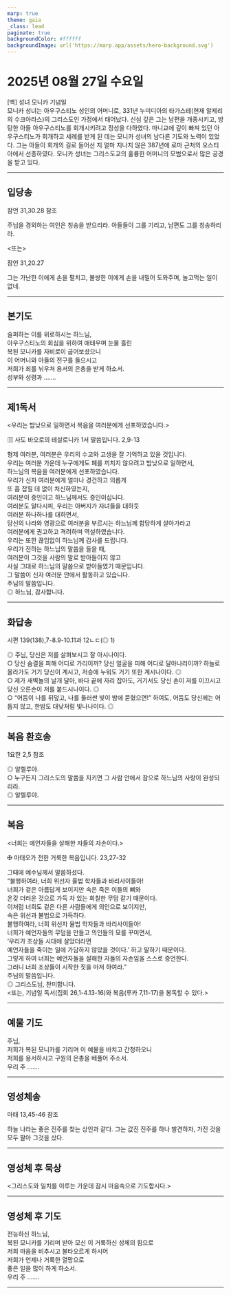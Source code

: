 ```yaml
---
marp: true
theme: gaia
_class: lead
paginate: true
backgroundColor: #ffffff
backgroundImage: url('https://marp.app/assets/hero-background.svg')
---
```


# 2025년 08월 27일 수요일

[백] 성녀 모니카 기념일  
모니카 성녀는 아우구스티노 성인의 어머니로, 331년 누미디아의 타가스테(현재 알제리의 수크아라스)의 그리스도인 가정에서 태어났다. 신심 깊은 그는 남편을 개종시키고, 방탕한 아들 아우구스티노를 회개시키려고 정성을 다하였다. 마니교에 깊이 빠져 있던 아우구스티노가 회개하고 세례를 받게 된 데는 모니카 성녀의 남다른 기도와 노력이 있었다. 그는 아들이 회개의 길로 들어선 지 얼마 지나지 않은 387년에 로마 근처의 오스티아에서 선종하였다. 모니카 성녀는 그리스도교의 훌륭한 어머니의 모범으로서 많은 공경을 받고 있다.




---

## 입당송

잠언 31,30.28 참조

주님을 경외하는 여인은 칭송을 받으리라. 아들들이 그를 기리고, 남편도 그를 칭송하리라.  
  
<또는>  
  
잠언 31,20.27  
  
그는 가난한 이에게 손을 펼치고, 불쌍한 이에게 손을 내밀어 도와주며, 놀고먹는 일이 없네.  


---

## 본기도

슬퍼하는 이를 위로하시는 하느님,  
아우구스티노의 회심을 위하여 애태우며 눈물 흘린  
복된 모니카를 자비로이 굽어보셨으니  
이 어머니와 아들의 전구를 들으시고  
저희가 죄를 뉘우쳐 용서의 은총을 받게 하소서.  
성부와 성령과 …….  
  


---

## 제1독서

<우리는 밤낮으로 일하면서 복음을 여러분에게 선포하였습니다.>

▥ 사도 바오로의 테살로니카 1서 말씀입니다. 2,9-13

형제 여러분, 여러분은 우리의 수고와 고생을 잘 기억하고 있을 것입니다.  
우리는 여러분 가운데 누구에게도 폐를 끼치지 않으려고 밤낮으로 일하면서,  
하느님의 복음을 여러분에게 선포하였습니다.  
우리가 신자 여러분에게 얼마나 경건하고 의롭게  
또 흠 잡힐 데 없이 처신하였는지,  
여러분이 증인이고 하느님께서도 증인이십니다.  
여러분도 알다시피, 우리는 아버지가 자녀들을 대하듯  
여러분 하나하나를 대하면서,  
당신의 나라와 영광으로 여러분을 부르시는 하느님께 합당하게 살아가라고  
여러분에게 권고하고 격려하며 역설하였습니다.  
우리는 또한 끊임없이 하느님께 감사를 드립니다.  
우리가 전하는 하느님의 말씀을 들을 때,  
여러분이 그것을 사람의 말로 받아들이지 않고  
사실 그대로 하느님의 말씀으로 받아들였기 때문입니다.  
그 말씀이 신자 여러분 안에서 활동하고 있습니다.  
주님의 말씀입니다.  
◎ 하느님, 감사합니다.  
  


---

## 화답송

시편 139(138),7-8.9-10.11과 12ㄴㄷ(◎ 1)

◎ 주님, 당신은 저를 살펴보시고 잘 아시나이다.  
○ 당신 숨결을 피해 어디로 가리이까? 당신 얼굴을 피해 어디로 달아나리이까? 하늘로 올라가도 거기 당신이 계시고, 저승에 누워도 거기 또한 계시나이다. ◎  
○ 제가 새벽놀의 날개 달아, 바다 끝에 자리 잡아도, 거기서도 당신 손이 저를 이끄시고 당신 오른손이 저를 붙드시나이다. ◎  
○ “어둠이 나를 뒤덮고, 나를 둘러싼 빛이 밤에 묻혔으면!” 하여도, 어둠도 당신께는 어둡지 않고, 한밤도 대낮처럼 빛나나이다. ◎  
  


---

## 복음 환호송

1요한 2,5 참조

◎ 알렐루야.  
○ 누구든지 그리스도의 말씀을 지키면 그 사람 안에서 참으로 하느님의 사랑이 완성되리라.  
◎ 알렐루야.  
  


---

## 복음

<너희는 예언자들을 살해한 자들의 자손이다.>

✠ 마태오가 전한 거룩한 복음입니다. 23,27-32

그때에 예수님께서 말씀하셨다.  
“불행하여라, 너희 위선자 율법 학자들과 바리사이들아!  
너희가 겉은 아름답게 보이지만 속은 죽은 이들의 뼈와  
온갖 더러운 것으로 가득 차 있는 회칠한 무덤 같기 때문이다.  
이처럼 너희도 겉은 다른 사람들에게 의인으로 보이지만,  
속은 위선과 불법으로 가득하다.  
불행하여라, 너희 위선자 율법 학자들과 바리사이들아!  
너희가 예언자들의 무덤을 만들고 의인들의 묘를 꾸미면서,  
‘우리가 조상들 시대에 살았더라면  
예언자들을 죽이는 일에 가담하지 않았을 것이다.’ 하고 말하기 때문이다.  
그렇게 하여 너희는 예언자들을 살해한 자들의 자손임을 스스로 증언한다.  
그러니 너희 조상들이 시작한 짓을 마저 하여라.”  
주님의 말씀입니다.  
◎ 그리스도님, 찬미합니다.  
<또는, 기념일 독서(집회 26,1-4.13-16)와 복음(루카 7,11-17)을 봉독할 수 있다.>  
  


---

## 예물 기도

주님,  
저희가 복된 모니카를 기리며 이 예물을 바치고 간청하오니  
저희를 용서하시고 구원의 은총을 베풀어 주소서.  
우리 주 …….  
  


---

## 영성체송

마태 13,45-46 참조

하늘 나라는 좋은 진주를 찾는 상인과 같다. 그는 값진 진주를 하나 발견하자, 가진 것을 모두 팔아 그것을 샀다.  
  


---

## 영성체 후 묵상

<그리스도와 일치를 이루는 가운데 잠시 마음속으로 기도합시다.>  


---

## 영성체 후 기도

전능하신 하느님,  
복된 모니카를 기리며 받아 모신 이 거룩하신 성체의 힘으로  
저희 마음을 비추시고 불타오르게 하시어  
저희가 언제나 거룩한 열망으로  
좋은 일을 많이 하게 하소서.  
우리 주 …….  
  


---